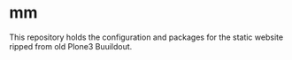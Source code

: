 # mm
This repository holds the configuration and packages for the static website ripped from old Plone3 Buuildout.
